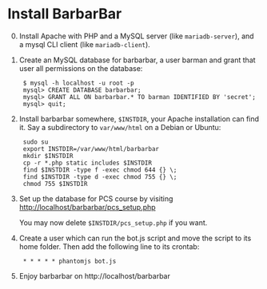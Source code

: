 

Install BarbarBar
=================

0. Install Apache with PHP and a MySQL server (like `mariadb-server`),
   and a mysql CLI client (like `mariadb-client`).

1. Create an MySQL database for barbarbar, a user barman and grant
   that user all permissions on the database:

        $ mysql -h localhost -u root -p
        mysql> CREATE DATABASE barbarbar;
        mysql> GRANT ALL ON barbarbar.* TO barman IDENTIFIED BY 'secret';
        mysql> quit;

2. Install barbarbar somewhere, `$INSTDIR`, your Apache installation can find it.
   Say a subdirectory to `var/www/html` on a Debian or Ubuntu:

        sudo su
        export INSTDIR=/var/www/html/barbarbar
        mkdir $INSTDIR
        cp -r *.php static includes $INSTDIR
        find $INSTDIR -type f -exec chmod 644 {} \;
        find $INSTDIR -type d -exec chmod 755 {} \;
        chmod 755 $INSTDIR

3. Set up the database for PCS course by visiting
   <http://localhost/barbarbar/pcs_setup.php>

   You may now delete `$INSTDIR/pcs_setup.php` if you want.

4. Create a user which can run the bot.js script and move the script to its
   home folder. Then add the following line to its crontab:

        * * * * * phantomjs bot.js

5. Enjoy barbarbar on http://localhost/barbarbar




